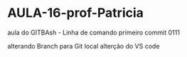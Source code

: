 # AULA-16-prof-Patricia
aula do GITBAsh - Linha de comando
primeiro commit 0111

alterando Branch para Git local
alterção do VS code
